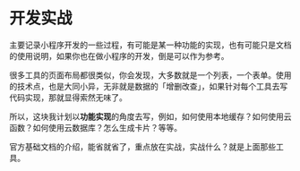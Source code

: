 # 开发实战
主要记录小程序开发的一些过程，有可能是某一种功能的实现，也有可能只是文档的使用说明，如果你也在做小程序的开发，倒是可以作为参考。

很多工具的页面布局都很类似，你会发现，大多数就是一个列表，一个表单。使用的技术点，也是大同小异，无非就是数据的「增删改查」，如果针对每个工具去写代码实现，那就显得索然无味了。

所以，这块我计划以**功能实现**的角度去写，例如，如何使用本地缓存？如何使用云函数？如何使用云数据库？怎么生成卡片？等等。

官方基础文档的介绍，能省就省了，重点放在实战，实战什么？就是上面那些工具。
